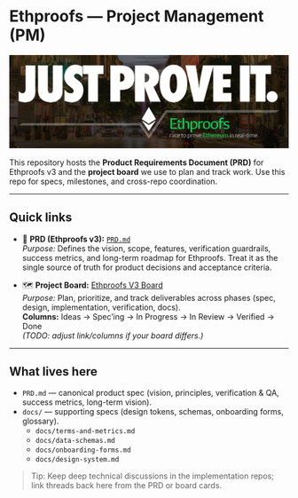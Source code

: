 # Ethproofs — Project Management (PM)

![Header](./assets/header.png)

This repository hosts the **Product Requirements Document (PRD)** for Ethproofs v3 and the **project board** we use to plan and track work. Use this repo for specs, milestones, and cross-repo coordination.

---

## Quick links

- 📄 **PRD (Ethproofs v3):** [`PRD.md`](./PRD/PRD.md)  
  _Purpose:_ Defines the vision, scope, features, verification guardrails, success metrics, and long-term roadmap for Ethproofs. Treat it as the single source of truth for product decisions and acceptance criteria.

- 🗺️ **Project Board:** [Ethproofs V3 Board](https://github.com/orgs/ethproofs/projects/2)  
  _Purpose:_ Plan, prioritize, and track deliverables across phases (spec, design, implementation, verification, docs).  
  **Columns:** Ideas → Spec’ing → In Progress → In Review → Verified → Done  
  _(TODO: adjust link/columns if your board differs.)_

---

## What lives here

- `PRD.md` — canonical product spec (vision, principles, verification & QA, success metrics, long-term vision).
- `docs/` — supporting specs (design tokens, schemas, onboarding forms, glossary).  
  - `docs/terms-and-metrics.md`
  - `docs/data-schemas.md`
  - `docs/onboarding-forms.md`
  - `docs/design-system.md`

> Tip: Keep deep technical discussions in the implementation repos; link threads back here from the PRD or board cards.
